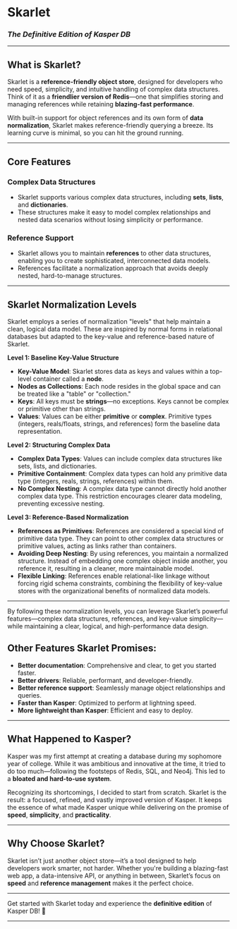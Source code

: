 # **Skarlet**
### *The Definitive Edition of Kasper DB*

---

## **What is Skarlet?**

Skarlet is a **reference-friendly object store**, designed for developers who need speed, simplicity, and intuitive handling of complex data structures. Think of it as a **friendlier version of Redis**—one that simplifies storing and managing references while retaining **blazing-fast performance**.

With built-in support for object references and its own form of **data normalization**, Skarlet makes reference-friendly querying a breeze. Its learning curve is minimal, so you can hit the ground running.

---

## **Core Features**

### **Complex Data Structures**
- Skarlet supports various complex data structures, including **sets**, **lists**, and **dictionaries**.
- These structures make it easy to model complex relationships and nested data scenarios without losing simplicity or performance.

### **Reference Support**
- Skarlet allows you to maintain **references** to other data structures, enabling you to create sophisticated, interconnected data models.
- References facilitate a normalization approach that avoids deeply nested, hard-to-manage structures.

---

## **Skarlet Normalization Levels**

Skarlet employs a series of normalization "levels" that help maintain a clean, logical data model. These are inspired by normal forms in relational databases but adapted to the key-value and reference-based nature of Skarlet.

**Level 1: Baseline Key-Value Structure**
- **Key-Value Model**: Skarlet stores data as keys and values within a top-level container called a **node**.
- **Nodes as Collections**: Each node resides in the global space and can be treated like a "table" or "collection."
- **Keys**: All keys must be **strings**—no exceptions. Keys cannot be complex or primitive other than strings.
- **Values**: Values can be either **primitive** or **complex**. Primitive types (integers, reals/floats, strings, and references) form the baseline data representation.

**Level 2: Structuring Complex Data**
- **Complex Data Types**: Values can include complex data structures like sets, lists, and dictionaries.
- **Primitive Containment**: Complex data types can hold any primitive data type (integers, reals, strings, references) within them.
- **No Complex Nesting**: A complex data type cannot directly hold another complex data type. This restriction encourages clearer data modeling, preventing excessive nesting.

**Level 3: Reference-Based Normalization**
- **References as Primitives**: References are considered a special kind of primitive data type. They can point to other complex data structures or primitive values, acting as links rather than containers.
- **Avoiding Deep Nesting**: By using references, you maintain a normalized structure. Instead of embedding one complex object inside another, you reference it, resulting in a cleaner, more maintainable model.
- **Flexible Linking**: References enable relational-like linkage without forcing rigid schema constraints, combining the flexibility of key-value stores with the organizational benefits of normalized data models.

---

By following these normalization levels, you can leverage Skarlet’s powerful features—complex data structures, references, and key-value simplicity—while maintaining a clear, logical, and high-performance data design.

## **Other Features Skarlet Promises**:
- **Better documentation**: Comprehensive and clear, to get you started faster.
- **Better drivers**: Reliable, performant, and developer-friendly.
- **Better reference support**: Seamlessly manage object relationships and queries.
- **Faster than Kasper**: Optimized to perform at lightning speed.
- **More lightweight than Kasper**: Efficient and easy to deploy.

---

## **What Happened to Kasper?**

Kasper was my first attempt at creating a database during my sophomore year of college. While it was ambitious and innovative at the time, it tried to do too much—following the footsteps of Redis, SQL, and Neo4j. This led to a **bloated and hard-to-use system**.

Recognizing its shortcomings, I decided to start from scratch. Skarlet is the result: a focused, refined, and vastly improved version of Kasper. It keeps the essence of what made Kasper unique while delivering on the promise of **speed**, **simplicity**, and **practicality**.

---

## **Why Choose Skarlet?**

Skarlet isn’t just another object store—it’s a tool designed to help developers work smarter, not harder. Whether you're building a blazing-fast web app, a data-intensive API, or anything in between, Skarlet’s focus on **speed** and **reference management** makes it the perfect choice.

---

Get started with Skarlet today and experience the **definitive edition** of Kasper DB! 🚀

--- 
